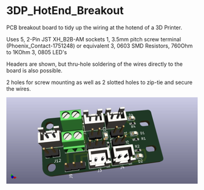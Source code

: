 # 3DP_HotEnd_Breakout
PCB breakout board to tidy up the wiring at the hotend of a 3D Printer. 

Uses 5, 2-Pin JST XH_B2B-AM sockets
1, 3.5mm pitch screw terminal (Phoenix_Contact-1751248) or equivalent
3, 0603 SMD Resistors, 760Ohm to 1KOhm
3, 0805 LED's

Headers are shown, but thru-hole soldering of the wires directly to the board is also possible. 

2 holes for screw mounting as well as 2 slotted holes to zip-tie and secure the wires. 

![](3DP_HotEnd_Breakout.png)


